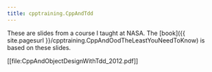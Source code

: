 ```yaml
---
title: cpptraining.CppAndTdd
---
```

These are slides from a course I taught at NASA. The [book]({{ site.pagesurl }}/cpptraining.CppAndOodTheLeastYouNeedToKnow) is based on these slides.

[[file:CppAndObjectDesignWithTdd_2012.pdf]]